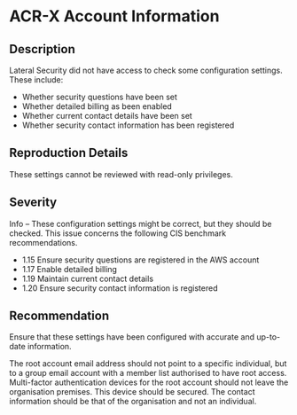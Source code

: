 ACR-X Account Information
=========================

Description
-----------
Lateral Security did not have access to check some configuration settings. These include:
* Whether security questions have been set
* Whether detailed billing as been enabled
* Whether current contact details have been set
* Whether security contact information has been registered

Reproduction Details
--------------------
These settings cannot be reviewed with read-only privileges.

Severity
--------
Info – These configuration settings might be correct, but they should be checked. This issue concerns the following CIS benchmark recommendations.
* 1.15 Ensure security questions are registered in the AWS account
* 1.17 Enable detailed billing
* 1.19 Maintain current contact details
* 1.20 Ensure security contact information is registered

Recommendation
--------------
Ensure that these settings have been configured with accurate and up-to-date information.

The root account email address should not point to a specific individual, but to a group email account with a member list authorised to have root access. Multi-factor authentication devices for the root account should not leave the organisation premises. This device should be secured. The contact information should be that of the organisation and not an individual.
